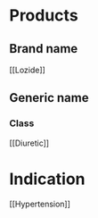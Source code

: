 # Products

## Brand name
[[Lozide]]

## Generic name


### Class
[[Diuretic]]

# Indication
[[Hypertension]]